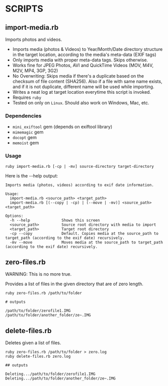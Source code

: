 # SCRIPTS

## import-media.rb

Imports photos and videos.

* Imports media (photos & Videos) to Year/Month/Date directory structure in the target location, according to the media's meta-data (EXIF tags)
* Only imports media with proper meta-data tags. Skips otherwise.
* Works fine for JPEG Photos, AVI and QuickTime Videos (MOV, M4V, M2V, MP4, 3GP, 3G2)
* No Overwriting: Skips media if there's a duplicate based on the
checksum of file content (SHA256). Also if a file with same name exists,
and if it is not duplicate, different name will be used while 
importing.
* Writes a neat log at target location everytime this script is invoked.
* Requires `ruby`
* Tested on only on `Linux`. Should also work on Windows, Mac, etc.

### Dependencies

* `mini_exiftool` gem (depends on exiftool library)
* `mimemagic` gem
* `docopt` gem
* `memoist` gem

### Usage
  
`ruby import-media.rb [-cp | -mv] source-directory target-directory`

Here is the --help output:

```
Imports media (photos, videos) according to exif date information.

Usage:
  import-media.rb <source_path> <target_path>
  import-media.rb [(--copy | -cp) | (--move | -mv)] <source_path> <target_path>

Options:
  -h --help              Shows this screen
  <source_path>          Source root directory with media to import
  <target_path>          Target root directory
  -cp --copy             Default. Copies media at the source_path to target_path (according to the exif date) recursively.
  -mv --move             Moves media at the source_path to target_path (according to the exif date) recursively.
```

## zero-files.rb

WARNING: This is no more true.

Provides a list of files in the given directory that are of zero length.

```
ruby zero-files.rb /path/to/folder

# outputs

/path/to/folder/zerofile1.IMG
/path/to/folder/another_folder/ze~.IMG
```

## delete-files.rb

Deletes given a list of files.

```
ruby zero-files.rb /path/to/folder > zero.log
ruby delete-files.rb zero.log

## outputs

Deleting.../path/to/folder/zerofile1.IMG
Deleting.../path/to/folder/another_folder/ze~.IMG
```
